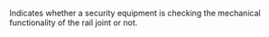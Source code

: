 Indicates whether a security equipment is checking the mechanical functionality of the rail joint or not.

